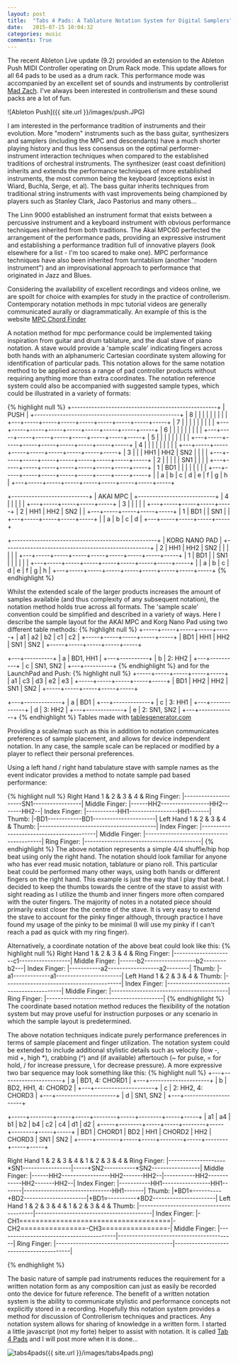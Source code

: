 ```yaml
---
layout: post
title:  "Tabs 4 Pads: A Tablature Notation System for Digital Samplers"
date:   2015-07-15 10:04:32
categories: music
comments: True
---
```


The recent Ableton Live update (9.2) provided an extension to the Ableton Push MIDI Controller operating on Drum Rack mode. This update allows for all 64 pads to be used as a drum rack. This performance mode was accompanied by an excellent set of sounds and instruments by controllerist [Mad Zach][madzach]. I've always been interested in controllerism and these sound packs are a lot of fun.

![Ableton Push]({{ site.url }}/images/push.JPG)

I am interested in the performance tradition of instruments and their evolution. More "modern" instruments such as the bass guitar, synthesizers and samplers (including the MPC and descendants) have a much shorter playing history and thus less consensus on the optimal performer-instrument interaction techniques when compared to the established traditions of orchestral instruments. The synthesizer (east coast definition) inherits and extends the performance techniques of more established instruments, the most common being the keyboard (exceptions exist in Wiard, Buchla, Serge, et al). The bass guitar inherits techniques from traditional string instruments with vast improvements being championed by players such as Stanley Clark, Jaco Pastorius and many others...

The Linn 9000 established an instrument format that exists between a percussive instrument and a keyboard instrument with obvious performance techniques inherited from both traditions. The Akai MPC60 perfected the arrangement of the performance pads, providing an expressive instrument and establishing a performance tradition full of innovative players (look elsewhere for a list - I'm too scared to make one). MPC performance techniques have also been inherited from turntablism (another "modern instrument") and an improvisational approach to performance that originated in Jazz and Blues.

Considering the availability of excellent recordings and videos online, we are spoilt for choice with examples for study in the practice of controllerism. Contemporary notation methods in mpc tutorial videos are generally communicated aurally or diagrammatically. An example of this is the website [MPC Chord Finder][chordfinder]

A notation method for mpc performance could be implemented taking inspiration from guitar and drum tablature, and the dual stave of piano notation. A stave would provide a 'sample scale' indicating fingers across both hands with an alphanumeric Cartesian coordinate system allowing for identification of particular pads. This notation allows for the same notation method to be applied across a range of pad controller products without requiring anything more than extra coordinates. The notation reference system could also be accompanied with suggested sample types, which could be illustrated in a variety of formats:

{% highlight null %}
+---------------------------------------------------+
|                       PUSH                        |
+---------------------------------------------------+
| 8 |     |     |     |     |     |     |     |     |
+---+-----+-----+-----+-----+-----+-----+-----+-----+
| 7 |     |     |     |     |     |     |     |     |
+---+-----+-----+-----+-----+-----+-----+-----+-----+
| 6 |     |     |     |     |     |     |     |     |
+---+-----+-----+-----+-----+-----+-----+-----+-----+
| 5 |     |     |     |     |     |     |     |     |
+---+-----+-----+-----+-----+-----+-----+-----+-----+
| 4 |     |     |     |     |     |     |     |     |
+---+-----+-----+-----+-----+-----+-----+-----+-----+
| 3 |     |     | HH1 | HH2 | SN2 |     |     |     |
+---+-----+-----+-----+-----+-----+-----+-----+-----+
| 2 |     |     |     |     | SN1 |     |     |     |
+---+-----+-----+-----+-----+-----+-----+-----+-----+
| 1 | BD1 |     |     |     |     |     |     |     |
+---+-----+-----+-----+-----+-----+-----+-----+-----+
|   |  a  |  b  |  c  |  d  |  e  |  f  |  g  |  h  |
+---+-----+-----+-----+-----+-----+-----+-----+-----+

+---------------------------+
|          AKAI MPC         |
+---------------------------+
| 4 |     |     |     |     |
+---+-----+-----+-----+-----+
| 3 |     |     |     |     |
+---+-----+-----+-----+-----+
| 2 | HH1 | HH2 | SN2 |     |
+---+-----+-----+-----+-----+
| 1 | BD1 |     | SN1 |     |
+---+-----+-----+-----+-----+
|   |  a  |  b  |  c  |  d  |
+---+-----+-----+-----+-----+

+---------------------------------------------------+
|                   KORG NANO PAD                   |
+---------------------------------------------------+
| 2 | HH1 | HH2 | SN2 |     |     |     |     |     |
+---+-----+-----+-----+-----+-----+-----+-----+-----+
| 1 | BD1 |     | SN1 |     |     |     |     |     |
+---+-----+-----+-----+-----+-----+-----+-----+-----+
|   |  a  |  b  |  c  |  d  |  e  |  f  |  g  |  h  |
+---+-----+-----+-----+-----+-----+-----+-----+-----+
{% endhighlight %}

Whilst the extended scale of the larger products increases the amount of samples available (and thus complexity of any subsequent notation), the notation method holds true across all formats. The 'sample scale' convention could be simplified and described in a variety of ways. Here I describe the sample layout for the AKAI MPC and Korg Nano Pad using two different table methods:
{% highlight null %}
+-----+-----+-----+-----+-----+
|  a1 |  a2 |  b2 |  c1 |  c2 |
+-----+-----+-----+-----+-----+
| BD1 | HH1 | HH2 | SN1 | SN2 |
+-----+-----+-----+-----+-----+

+---+----------+
| a | BD1, HH1 |
+---+----------+
| b |  2: HH2  |
+---+----------+
| c | SN1, SN2 |
+---+----------+
{% endhighlight %}
and for the LaunchPad and Push:
{% highlight null %}
+-----+-----+-----+-----+-----+
| a1  | c3  | d3  | e2  | e3  |
+-----+-----+-----+-----+-----+
| BD1 | HH2 | HH2 | SN1 | SN2 |
+-----+-----+-----+-----+-----+

+---+-------------+
| a |     BD1     |
+---+-------------+
| c |    3: HH1   |
+---+-------------+
| d |    3: HH2   |
+---+-------------+
| e | 2: SN1, SN2 |
+---+-------------+
{% endhighlight %}
Tables made with [tablesgenerator.com][tablemaker]

Providing a scale/map such as this in addition to notation communicates preferences of sample placement, and allows for device independent notation. In any case, the sample scale can be replaced or modified by a player to reflect their personal preferences.

Using a left hand / right hand tabulature stave with sample names as the event indicator provides a method to notate sample pad based performance:

{% highlight null %}
Right Hand        1    &    2    &    3    &    4    &
Ring Finger:    |---------------------SN1-----------------|
Middle Finger:  |------HH2-----------------HH2-------HH2--|
Index Finger:   |-----------HH1-----------------HH1-------|
Thumb:          |-BD1------------BD1----------------------|
Left Hand         1    &    2    &    3    &    4    &
Thumb:          |-----------------------------------------|
Index Finger:   |-----------------------------------------|
Middle Finger:  |-----------------------------------------|
Ring Finger:    |-----------------------------------------|
{% endhighlight %}
The above notation represents a simple 4/4 shuffle/hip hop beat using only the right hand. The notation should look familiar for anyone who has ever read music notation, tablature or piano roll. This particular beat could be performed many other ways, using both hands or different fingers on the right hand. This example is just the way that I play that beat. I decided to keep the thumbs towards the centre of the stave to assist with sight reading as I utilize the thumb and inner fingers more often compared with the outer fingers. The majority of notes in a notated piece should primarily exist closer the the centre of the stave. It is very easy to extend the stave to account for the pinky finger although, through practice I have found my usage of the pinky to be minimal (I will use my pinky if I can't reach a pad as quick with my ring finger).

Alternatively, a coordinate notation of the above beat could look like this:
{% highlight null %}
Right Hand        1    &    2    &    3    &    4    &
Ring Finger:    |---------------------c1------------------|
Middle Finger:  |------b2------------------b2--------b2---|
Index Finger:   |-----------a2------------------a2--------|
Thumb:          |-a1-------------a1-----------------------|
Left Hand         1    &    2    &    3    &    4    &
Thumb:          |-----------------------------------------|
Index Finger:   |-----------------------------------------|
Middle Finger:  |-----------------------------------------|
Ring Finger:    |-----------------------------------------|
{% endhighlight %}
The coordinate based notation method reduces the flexibility of the notation system but may prove useful for instruction purposes or any scenario in which the sample layout is predetermined.

The above notation techniques indicate purely performance preferences in terms of sample placement and finger utilization. The notation system could be extended to include additional stylistic details such as velocity (low -, mid +, high *), crabbing (^) and (if available) aftertouch (~ for pulse, = for hold, / for increase pressure, \ for decrease pressure). A more expressive two bar sequence may look something like this:
{% highlight null %}
+---+---------------------+
| a |    BD1, 4: CHORD1   |
+---+---------------------+
| b | BD2, HH1, 4: CHORD2 |
+---+---------------------+
| c |  2: HH2, 4: CHORD3  |
+---+---------------------+
| d |       SN1, SN2      |
+---+---------------------+

+-----+--------+-----+-----+--------+-----+--------+-----+-----+
|  a1 |   a4   |  b1 |  b2 |   b4   |  c2 |   c4   |  d1 |  d2 |
+-----+--------+-----+-----+--------+-----+--------+-----+-----+
| BD1 | CHORD1 | BD2 | HH1 | CHORD2 | HH2 | CHORD3 | SN1 | SN2 |
+-----+--------+-----+-----+--------+-----+--------+-----+-----+

Right Hand        1    &    2    &    3    &    4    &      1    &    2    &    3    &    4    &
Ring Finger:    |--------------------*SN1-----------------|-----+SN2-----------*SN2-----------------|
Middle Finger:  |------HH2-----------------HH2-------HH2--|-----------HH2------------HH2-------HH2--|
Index Finger:   |-----------HH1-----------------HH1-------|-------------------------------HH1-------|
Thumb:          |*BD1=----------+BD2----------------------|+BD1=----------+BD2----------------------|
Left Hand         1    &    2    &    3    &    4    &      1    &    2    &    3    &    4    &
Thumb:          |-----------------------------------------|-----------------------------------------|
Index Finger:   |-CH1=====================================|-CH2================-CH3================-|
Middle Finger:  |-----------------------------------------|-----------------------------------------|
Ring Finger:    |-----------------------------------------|-----------------------------------------|

{% endhighlight %}

The basic nature of sample pad instruments reduces the requirement for a written notation form as any composition can just as easily be recorded onto the device for future reference. The benefit of a written notation system is the ability to communicate stylistic and performance concepts not explicitly stored in a recording. Hopefully this notation system provides a method for discussion of Controllerism techniques and practices. Any notation system allows for sharing of knowledge in a written form. I started a little javascript (not my forte) helper to assist with notation. It is called [Tab 4 Pads][tabs4pads] and I will post more when it is done...

![tabs4pads]({{ site.url }}/images/tabs4pads.png)



[madzach]: https://soundcloud.com/ableton/sets/64-pad-lab-by-mad-zach
[chordfinder]: http://web-development.cc/mpc-chordfinder/
[tablemaker]: http://www.tablesgenerator.com/
[tabs4pads]: http://b38tn1k.com/tab4pads/
